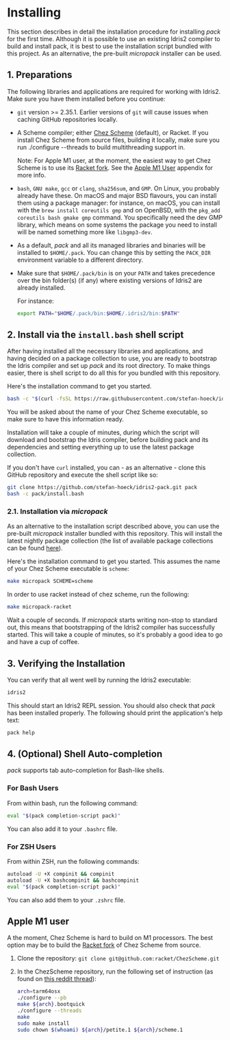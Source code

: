 # Installing

This section describes in detail the installation
procedure for installing *pack* for the first time.
Although it is possible to use an existing Idris2
compiler to build and install pack, it is best to use
the installation script bundled with this project.
As an alternative, the pre-built *micropack* installer
can be used.

## 1. Preparations

The following libraries and applications are required
for working with Idris2. Make sure you have them installed
before you continue:

* `git` version >= 2.35.1. Earlier versions of `git` will cause issues
  when caching GitHub repositories locally.

* A Scheme compiler; either [Chez Scheme](https://cisco.github.io/ChezScheme/)
  (default), or Racket.
  If you install Chez Scheme from source files, building it locally,
  make sure you run ./configure --threads to build multithreading support in.

  Note: For Apple M1 user, at the moment, the easiest way to get Chez Scheme
  is to use its [Racket fork](https://github.com/racket/ChezScheme).
  See the [Apple M1 User](#apple-m1-user) appendix for more info.

* `bash`, `GNU make`, `gcc` or `clang`, `sha256sum`, and `GMP`. On Linux, you probably
  already have these. On macOS and major BSD flavours, you can install them
  using a package manager: for instance, on macOS, you can install with the
  `brew install coreutils gmp` and on OpenBSD, with the
  `pkg_add coreutils bash gmake gmp` command. You specifically need the dev GMP
  library, which means on some systems the package you need to install will
  be named something more like `libgmp3-dev`.

* As a default, *pack* and all its managed libraries and binaries
  will be installed to `$HOME/.pack`. You can change this by setting
  the `PACK_DIR` environment variable to a different directory.

* Make sure that `$HOME/.pack/bin` is on your `PATH` and takes
  precedence over the bin folder(s) (if any) where existing versions of
  Idris2 are already installed.

  For instance:

  ```sh
  export PATH="$HOME/.pack/bin:$HOME/.idris2/bin:$PATH"
  ```

## 2. Install via the `install.bash` shell script

After having installed all the necessary libraries and applications,
and having decided on a package collection to use, you are ready
to bootstrap the Idris compiler and set up *pack* and its root
directory. To make things easier, there is shell script to do
all this for you bundled with this repository.

Here's the installation command to get you started.

```sh
bash -c "$(curl -fsSL https://raw.githubusercontent.com/stefan-hoeck/idris2-pack/main/install.bash)"
```

You will be asked about the name of your Chez Scheme executable,
so make sure to have this information ready.

Installation will take a couple of minutes, during which the
script will download and bootstrap the Idris compiler, before
building pack and its dependencies and setting everything up
to use the latest package collection.

If you don't have `curl` installed, you can - as an alternative -
clone this GitHub repository and execute the shell script like so:

```sh
git clone https://github.com/stefan-hoeck/idris2-pack.git pack
bash -c pack/install.bash
```
### 2.1. Installation via *micropack*

As an alternative to the installation script described above,
you can use the pre-built *micropack* installer bundled with
this repository. This will install the latest nightly package
collection (the list of available package collections can be found
[here](https://github.com/stefan-hoeck/idris2-pack-db/tree/main/collections)).

Here's the installation command to get you started. This assumes
the name of your Chez Scheme executable is `scheme`:

```sh
make micropack SCHEME=scheme
```

In order to use racket instead of chez scheme, run the
following:

```sh
make micropack-racket
```

Wait a couple of seconds. If *micropack* starts writing non-stop
to standard out, this means that bootstrapping of the Idris2
compiler has successfully started. This will take a couple of
minutes, so it's probably a good idea to go and have a cup of
coffee.

## 3. Verifying the Installation

You can verify that all went well by running the Idris2 executable:

```sh
idris2
```

This should start an Idris2 REPL session. You should also check that
*pack* has been installed properly. The following should print
the application's help text:

```sh
pack help
```

## 4. (Optional) Shell Auto-completion

*pack* supports tab auto-completion for Bash-like shells.

### For Bash Users

From within bash, run the following command:

```sh
eval "$(pack completion-script pack)"
```

You can also add it to your `.bashrc` file.

### For ZSH Users

From within ZSH, run the following commands:

```sh
autoload -U +X compinit && compinit
autoload -U +X bashcompinit && bashcompinit
eval "$(pack completion-script pack)"
```

You can also add them to your `.zshrc` file.


## Apple M1 user

A the moment, Chez Scheme is hard to build on M1 processors.
The best option may be to build the
[Racket fork](https://github.com/racket/ChezScheme)
of Chez Scheme from source.

1. Clone the repository: `git clone git@github.com:racket/ChezScheme.git`
2. In the ChezScheme repository, run the following set of instruction
   (as found on [this reddit thread](https://www.reddit.com/r/Idris/comments/pc5lib/success_building_native_idris2_on_an_m1_mac/)):

   ```sh
   arch=tarm64osx
   ./configure --pb
   make ${arch}.bootquick
   ./configure --threads
   make
   sudo make install
   sudo chown $(whoami) ${arch}/petite.1 ${arch}/scheme.1
   ```
